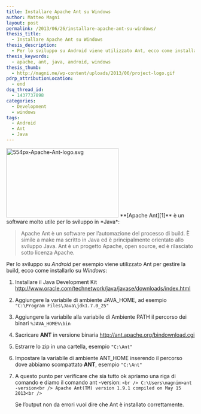 ```yaml
---
title: Installare Apache Ant su Windows
author: Matteo Magni
layout: post
permalink: /2013/06/26/installare-apache-ant-su-windows/
thesis_title:
  - Installare Apache Ant su Windows
thesis_description:
  - Per lo sviluppo su Android viene utilizzato Ant, ecco come installarlo su windows
thesis_keywords:
  - apache, ant, java, android, windows
thesis_thumb:
  - http://magni.me/wp-content/uploads/2013/06/project-logo.gif
pdrp_attributionLocation:
  - end
dsq_thread_id:
  - 1437737898
categories:
  - Development
  - windows
tags:
  - Android
  - Ant
  - Java
---
```

<img src="http://magni.me/wp-content/uploads/2013/06/554px-Apache-Ant-logo.svg_-300x185.png" alt="554px-Apache-Ant-logo.svg" width="300" height="185" class="aligncenter size-medium wp-image-886" />  
**[Apache Ant][1]** è un software molto utile per lo sviluppo in *Java*:

> Apache Ant è un software per l&#8217;automazione del processo di build. È simile a make ma scritto in Java ed è principalmente orientato allo sviluppo Java. Ant è un progetto Apache, open source, ed è rilasciato sotto licenza Apache.

Per lo sviluppo su *Android* per esempio viene utilizzato Ant per gestire la build, ecco come installarlo su *Windows*:  
<!--more-->

1.  Installare il Java Development Kit <http://www.oracle.com/technetwork/java/javase/downloads/index.html>
2.  Aggiungere la variabile di ambiente JAVA_HOME, ad esempio `"C:\Program Files\Java\jdk1.7.0_25"`
3.  Aggiungere la variabile alla variabile di Ambiente PATH il percorso dei binari `%JAVA_HOME%\bin`
4.  Sacricare **ANT** in versione binaria <http://ant.apache.org/bindownload.cgi>
5.  Estrarre lo zip in una cartella, esempio `"C:\Ant"`
6.  Impostare la variabile di ambiente ANT_HOME inserendo il percorso dove abbiamo scompattato **ANT**, esempio `"C:\Ant"`
7.  A questo punto per verificare che sia tutto ok apriamo una riga di comando e diamo il comando ant -version: 
    `<br />
C:\Users\magnim>ant -version<br />
Apache Ant(TM) version 1.9.1 compiled on May 15 2013<br />
` </li> 
    Se l&#8217;output non da errori vuol dire che Ant è installato correttamente.
    
    <div class='kindleWidget kindleLight' >
      
    </div>
    
    

 [1]: http://ant.apache.org/ "apache Ant"